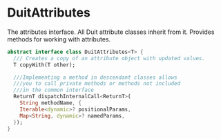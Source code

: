 # DuitAttributes

The attributes interface. All Duit attribute classes inherit from it. Provides methods for working with attributes.

```dart
abstract interface class DuitAttributes<T> {
  /// Creates a copy of an attribute object with updated values.
  T copyWith(T other);

  ///Implementing a method in descendant classes allows
  ///you to call private methods or methods not included
  ///in the common interface
  ReturnT dispatchInternalCall<ReturnT>(
    String methodName, {
    Iterable<dynamic>? positionalParams,
    Map<String, dynamic>? namedParams,
  });
}
```